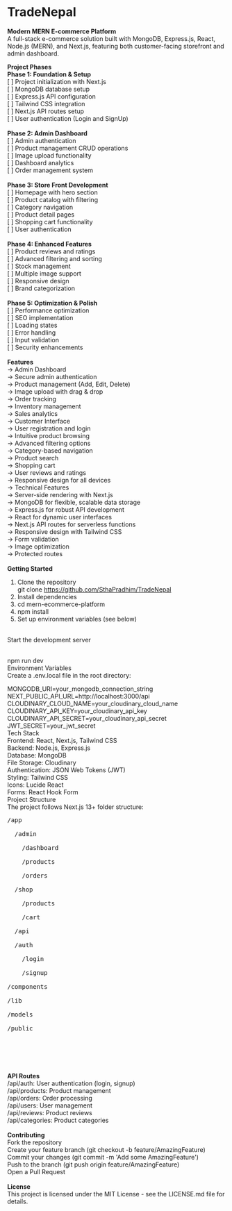 # TradeNepal

**Modern MERN E-commerce Platform**<br/>
A full-stack e-commerce solution built with MongoDB, Express.js, React, Node.js (MERN), and Next.js, featuring both customer-facing storefront and admin dashboard.<br/>

**Project Phases**<br/>
**Phase 1: Foundation & Setup**<br/>
 [ ] Project initialization with Next.js<br/>
 [ ] MongoDB database setup<br/>
 [ ] Express.js API configuration<br/>
 [ ] Tailwind CSS integration<br/>
 [ ] Next.js API routes setup<br/>
 [ ] User authentication (Login and SignUp)<br/><br/>
**Phase 2: Admin Dashboard**<br/>
 [ ] Admin authentication<br/>
 [ ] Product management CRUD operations<br/>
 [ ] Image upload functionality<br/>
 [ ] Dashboard analytics<br/>
 [ ] Order management system<br/><br/>
**Phase 3: Store Front Development**<br/>
 [ ] Homepage with hero section<br/>
 [ ] Product catalog with filtering<br/>
 [ ] Category navigation<br/>
 [ ] Product detail pages<br/>
 [ ] Shopping cart functionality<br/>
 [ ] User authentication<br/><br/>
**Phase 4: Enhanced Features**<br/>
 [ ] Product reviews and ratings<br/>
 [ ] Advanced filtering and sorting<br/>
 [ ] Stock management<br/>
 [ ] Multiple image support<br/>
 [ ] Responsive design<br/>
 [ ] Brand categorization<br/><br/>
**Phase 5: Optimization & Polish**<br/>
 [ ] Performance optimization<br/>
 [ ] SEO implementation<br/>
 [ ] Loading states<br/>
 [ ] Error handling<br/>
 [ ] Input validation<br/>
 [ ] Security enhancements<br/><br/>
**Features**<br/>
-> Admin Dashboard<br/>
-> Secure admin authentication<br/>
-> Product management (Add, Edit, Delete)<br/>
-> Image upload with drag & drop<br/>
-> Order tracking<br/>
-> Inventory management<br/>
-> Sales analytics<br/>
-> Customer Interface<br/>
-> User registration and login<br/>
-> Intuitive product browsing<br/>
-> Advanced filtering options<br/>
-> Category-based navigation<br/>
-> Product search<br/>
-> Shopping cart<br/>
-> User reviews and ratings<br/>
-> Responsive design for all devices<br/>
-> Technical Features<br/>
-> Server-side rendering with Next.js<br/>
-> MongoDB for flexible, scalable data storage<br/>
-> Express.js for robust API development<br/>
-> React for dynamic user interfaces<br/>
-> Next.js API routes for serverless functions<br/>
-> Responsive design with Tailwind CSS<br/>
-> Form validation<br/>
-> Image optimization<br/>
-> Protected routes<br/><br/>
**Getting Started**<br/>
1. Clone the repository<br/>
git clone https://github.com/SthaPradhim/TradeNepal<br/>
2. Install dependencies<br/>
3. cd mern-ecommerce-platform<br/>
4. npm install<br/>
5. Set up environment variables (see below)<br/><br/>

Start the development server<br/><br/>

npm run dev<br/>
Environment Variables<br/>
Create a .env.local file in the root directory:<br/>

MONGODB_URI=your_mongodb_connection_string<br/>
NEXT_PUBLIC_API_URL=http://localhost:3000/api<br/>
CLOUDINARY_CLOUD_NAME=your_cloudinary_cloud_name<br/>
CLOUDINARY_API_KEY=your_cloudinary_api_key<br/>
CLOUDINARY_API_SECRET=your_cloudinary_api_secret<br/>
JWT_SECRET=your_jwt_secret<br/>
Tech Stack<br/>
Frontend: React, Next.js, Tailwind CSS<br/>
Backend: Node.js, Express.js<br/>
Database: MongoDB<br/>
File Storage: Cloudinary<br/>
Authentication: JSON Web Tokens (JWT)<br/>
Styling: Tailwind CSS<br/>
Icons: Lucide React<br/>
Forms: React Hook Form<br/>
Project Structure<br/>
The project follows Next.js 13+ folder structure:<br/>
<pre>
/app<br/>
  /admin<br/>
    /dashboard<br/>
    /products<br/>
    /orders<br/>
  /shop<br/>
    /products<br/>
    /cart<br/>
  /api<br/>
  /auth<br/>
    /login<br/>
    /signup<br/>
/components<br/>
/lib<br/>
/models<br/>
/public<br/><br/>
 </pre><br/>
**API Routes**<br/>
/api/auth: User authentication (login, signup)<br/>
/api/products: Product management<br/>
/api/orders: Order processing<br/>
/api/users: User management<br/>
/api/reviews: Product reviews<br/>
/api/categories: Product categories<br/><br/>
**Contributing**<br/>
Fork the repository<br/>
Create your feature branch (git checkout -b feature/AmazingFeature)<br/>
Commit your changes (git commit -m 'Add some AmazingFeature')<br/>
Push to the branch (git push origin feature/AmazingFeature)<br/>
Open a Pull Request<br/><br/>
**License**<br/>
This project is licensed under the MIT License - see the LICENSE.md file for details.
